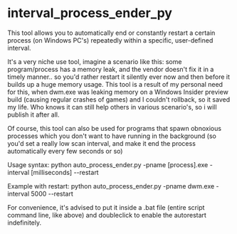 # interval_process_ender_py

This tool allows you to automatically end or constantly restart a certain process (on Windows PC's) repeatedly within a specific, user-defined interval.

It's a very niche use tool, imagine a scenario like this: some program/process has a memory leak, and the vendor doesn't fix it in a timely manner.. so you'd rather restart it silently ever now and then before it builds up a huge memory usage. This tool is a result of my personal need for this, when dwm.exe was leaking memory on a Windows Insider preview build (causing regular crashes of games) and I couldn't rollback, so it saved my life. Who knows it can still help others in various scenario's, so i will publish it after all.

Of course, this tool can also be used for programs that spawn obnoxious processes which you don't want to have running in the background (so you'd set a really low scan interval, and make it end the process automatically every few seconds or so)


Usage syntax:
python auto_process_ender.py -pname [process].exe -interval [milliseconds] --restart

Example with restart:
python auto_process_ender.py -pname dwm.exe -interval 5000 --restart

For convenience, it's advised to put it inside a .bat file (entire script command line, like above) and doubleclick to enable the autorestart indefinitely.
